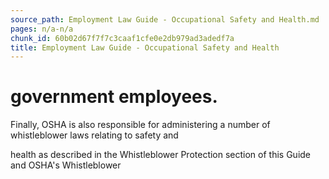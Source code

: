 ```yaml
---
source_path: Employment Law Guide - Occupational Safety and Health.md
pages: n/a-n/a
chunk_id: 60b02d67f7f7c3caaf1cfe0e2db979ad3adedf7a
title: Employment Law Guide - Occupational Safety and Health
---
```

# government employees.

Finally, OSHA is also responsible for administering a number of whistleblower laws relating to safety and

health as described in the Whistleblower Protection section of this Guide and OSHA's Whistleblower
